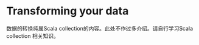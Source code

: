 Transforming your data
=====================


数据的转换纯属Scala collection的内容。此处不作过多介绍。请自行学习Scala collection 相关知识。

